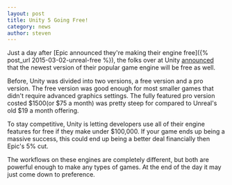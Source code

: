 ```yaml
---
layout: post
title: Unity 5 Going Free!
category: news
author: steven
---
```


Just a day after [Epic announced they're making their engine free]({% post_url 2015-03-02-unreal-free %}), the folks over at Unity [announced](http://blogs.unity3d.com/2015/03/03/unity-5-launch/) that the newest version of their popular game engine will be free as well. 

Before, Unity was divided into two versions, a free version and a pro version. The free version was good enough for most smaller games that didn't require advanced graphics settings. The fully featured pro version costed $1500(or $75 a month) was pretty steep for compared to Unreal's old $19 a month offering.

To stay competitive, Unity is letting developers use all of their engine features for free if they make under $100,000. If your game ends up being a massive success, this could end up being a better deal financially then Epic's 5% cut.

The workflows on these engines are completely different, but both are powerful enough to make any types of games. At the end of the day it may just come down to preference.
